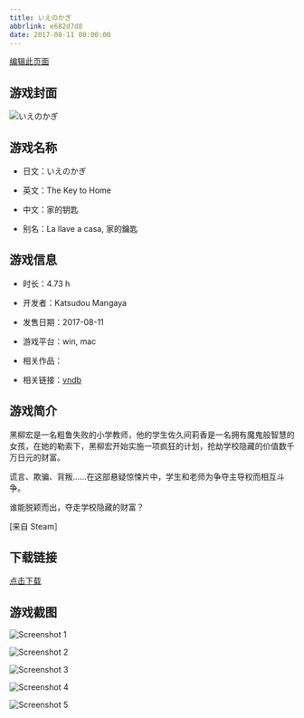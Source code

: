 ```yaml
---
title: いえのかぎ
abbrlink: e682d7d8
date: 2017-08-11 00:00:00
---
```

[编辑此页面](https://github.com/ACG-3/ADV3-source/blob/main/source/_posts/%E3%81%84%E3%81%88%E3%81%AE%E3%81%8B%E3%81%8E.md)

## 游戏封面

![いえのかぎ](https://pan.timero.xyz/d/onedrive/img_lib_001/%E3%81%84%E3%81%88%E3%81%AE%E3%81%8B%E3%81%8E_cover.avif)


## 游戏名称

- 日文：いえのかぎ
- 英文：The Key to Home
- 中文：家的钥匙

- 别名：La llave a casa, 家的鑰匙


## 游戏信息

- 时长：4.73 h
- 开发者：Katsudou Mangaya
- 发售日期：2017-08-11
- 游戏平台：win, mac
- 相关作品：

- 相关链接：[vndb](https://vndb.org/v22252)


## 游戏简介

黑柳宏是一名粗鲁失败的小学教师，他的学生佐久间莉香是一名拥有魔鬼般智慧的女孩，在她的勒索下，黑柳宏开始实施一项疯狂的计划，抢劫学校隐藏的价值数千万日元的财富。

谎言、欺骗、背叛......在这部悬疑惊悚片中，学生和老师为争夺主导权而相互斗争。

谁能脱颖而出，夺走学校隐藏的财富？

[来自 Steam］


## 下载链接

[点击下载](https://pan.timero.xyz/onedrive/adv_lib_001/%E3%81%84%E3%81%88%E3%81%AE%E3%81%8B%E3%81%8E)


## 游戏截图


![Screenshot 1](https://pan.timero.xyz/d/onedrive/img_lib_001/%E3%81%84%E3%81%88%E3%81%AE%E3%81%8B%E3%81%8E_Screenshot_1.avif)

![Screenshot 2](https://pan.timero.xyz/d/onedrive/img_lib_001/%E3%81%84%E3%81%88%E3%81%AE%E3%81%8B%E3%81%8E_Screenshot_2.avif)

![Screenshot 3](https://pan.timero.xyz/d/onedrive/img_lib_001/%E3%81%84%E3%81%88%E3%81%AE%E3%81%8B%E3%81%8E_Screenshot_3.avif)

![Screenshot 4](https://pan.timero.xyz/d/onedrive/img_lib_001/%E3%81%84%E3%81%88%E3%81%AE%E3%81%8B%E3%81%8E_Screenshot_4.avif)

![Screenshot 5](https://pan.timero.xyz/d/onedrive/img_lib_001/%E3%81%84%E3%81%88%E3%81%AE%E3%81%8B%E3%81%8E_Screenshot_5.avif)

